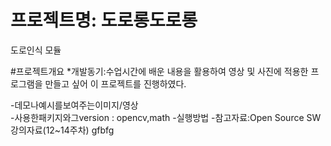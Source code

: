 
프로젝트명: 도로롱도로롱
======================
도로인식 모듈

#프로젝트개요
*개발동기:수업시간에 배운 내용을 활용하여 영상 및 사진에 적용한 프로그램을 만들고 싶어 이 프로젝트를 진행하였다.



-데모나예시를보여주는이미지/영상  
-사용한패키지와그version : opencv,math
-실행방법
-참고자료:Open Source SW 강의자료(12~14주차)
gfbfg

